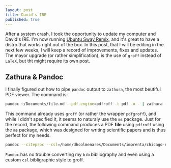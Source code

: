 ```yaml
---
layout: post
title: David's IRE
published: true
---
```


After a system crash, I took the opportunity to update my computer and  David's IRE. I'm now running [Ubuntu Sway Remix](https://github.com/Ubuntu-Sway), and it's great to have a distro that works right out of the box. In this post, that I will be editing in the next few weeks, I will keep a record of improvements, fixes and updates. The mayor upgrade (or rather simplification), is the use of ``groff`` instead of `LaTeX`, but tht might require its own post.

## Zathura & Pandoc

I finally figured out how to pipe `pandoc` output to `zathura`, the most beutiful PDF viewer. The command is:

```bash
pandoc ~/Documents/file.md --pdf-engine=pdfroff -t pdf -o - | zathura - --fork
```

This command already uses `groff` (or rather the wrapper `pdfgroff`), and while I didn't specified it, it seems to naturaly use the `ms` package. Just for the record, the following command produces a PDF **file** using `pdfroff` using the `ms` package, which was designed for writing scientific papers and is thus perfect for my needs. 

```bash
pandoc --citeproc --csl=/home/dhcolmenares/Documents/imprenta/chicago-note-bibliography.csl.xml  ~/Documents/test.md -t ms -o ~/Desktop/test.pdf
```

`Pandoc` has no trouble converting my `bib` bibliography and even using a custom `csl` bibligraphic style to groff.

